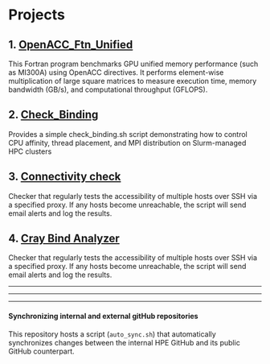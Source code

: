 # Projects

## 1. [OpenACC_Ftn_Unified](https://github.com/PourroyJean/HPC_Playground/tree/master/OpenACC_Ftn_Unified)  
This Fortran program benchmarks GPU unified memory performance (such as MI300A) using OpenACC directives. It performs element-wise multiplication of large square matrices to measure execution time, memory bandwidth (GB/s), and computational throughput (GFLOPS).

## 2. [Check_Binding](./Check_Binding)
Provides a simple check_binding.sh script demonstrating how to control CPU affinity, thread placement, and MPI distribution on Slurm-managed HPC clusters

## 3. [Connectivity check](./Connectivity_check)
Checker that regularly tests the accessibility of multiple hosts over SSH via a specified proxy. If any hosts become unreachable, the script will send email alerts and log the results.

## 4. [Cray Bind Analyzer](./CrayBindAnalyzer)
Checker that regularly tests the accessibility of multiple hosts over SSH via a specified proxy. If any hosts become unreachable, the script will send email alerts and log the results.



---------
---------
---------

#### Synchronizing internal and external gitHub repositories

This repository hosts a script (`auto_sync.sh`) that automatically synchronizes changes between the internal HPE GitHub and its public GitHub counterpart.
